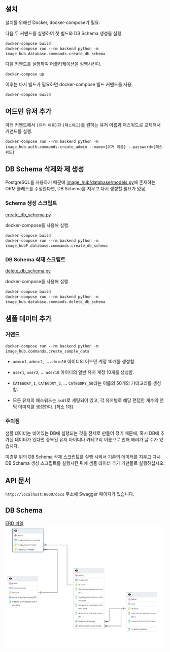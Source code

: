 ## 설치

설치를 위해선 Docker, docker-compose가 필요.

다음 두 커맨드를 실행하여 첫 빌드와 DB Schema 생성을 실행.
```shell
docker-compose build
docker-compose run --rm backend python -m image_hub.database.commands.create_db_schema
```

다음 커맨드를 실행하여 어플리케이션을 실행시킨다.
```shell
docker-compose up
```

이후는 다시 빌드가 필요하면 docker-compose 빌드 커맨드를 사용.
```shell
docker-compose build
```

## 어드민 유저 추가

아래 커맨드에서 `{유저 이름}`과 `{패스워드}`를 원하는 유저 이름과 패스워드로 교체해서 커맨드를 실행.
```shell
docker-compose run --rm backend python -m image_hub.auth.commands.create_admin --name={유저 이름} --password={패스워드}
```

## DB Schema 삭제와 제 생성
PostgreSQL을 사용하기 때문에 [image_hub/database/models.py](image_hub/database/models.py)에 존재하는 ORM 클래스를 수정한다면,
DB Schema를 지우고 다시 생성할 필요가 있음.

### Schema 생성 스크립트
[create_db_schema.py](image_hub/database/commands/create_db_schema.py)

docker-compose를 사용해 실행.
```shell
docker-compose build
docker-compose run --rm backend python -m image_hubF.database.commands.create_db_schema
```

### DB Schema 삭제 스크립트
[delete_db_schema.py](image_hub/database/commands/delete_db_schema.py)

docker-compose를 사용해 실행.
```shell
docker-compose build
docker-compose run --rm backend python -m image_hub.database.commands.delete_db_schema
```

## 샘플 데이터 추가

### 커맨드

```shell
docker-compose run --rm backend python -m image_hub.commands.create_sample_data
```

- `admin1`, `admin2`, ... `admin10` 아이디의 어드민 계정 10개를 생성함.

- `user1`, `user2`, ... `user10` 아이디의 일반 유저 계정 10개를 생성함.

- `CATEGORY_1`, `CATEGORY_2`, ... `CATEGORY_50`라는 이름의 50개의 카테고리를 생성함.

- 모든 유저의 패스워드는 `asdf`로 세팅되어 있고, 각 유저별로 해당 랜덤한 개수의 랜덤 이미지를 생성한다. (최소 1개)

### 주의점

샘플 데이터는 비어있는 DB에 실행되는 것을 전제로 만들어 졌기 때문에,
혹시 DB에 추가된 데이터가 있다면 중복된 유저 아이디나 카테고리 이름으로 인해 에러가 날 수가 있습니다. 

이경우 위의 DB Schema 삭제 스크립트를 실행 시켜서 기존의 데이터를 지우고 다시 DB Schema 생성 스크립트를 실행시킨 뒤에 
샘플 데이터 추가 커맨들르 실행하십시오.

## API 문서

`http://localhost:8000/docs` 주소에 Swagger 페이지가 있습니다.


## DB Schema

[ERD 파일](resources/db_schema.pgerd)
![](resources/image_hub_erd.png "Title")
